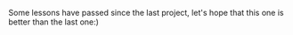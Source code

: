 Some lessons have passed since the last project, let's hope that this one is better than the last one:)